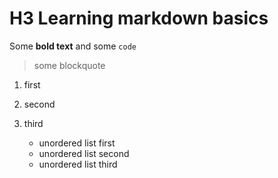 # H3 Learning markdown basics

Some **bold text**
and some `code`
> some blockquote
1. first
2. second
3. third

   - unordered list first
   - unordered list second
   - unordered list third
